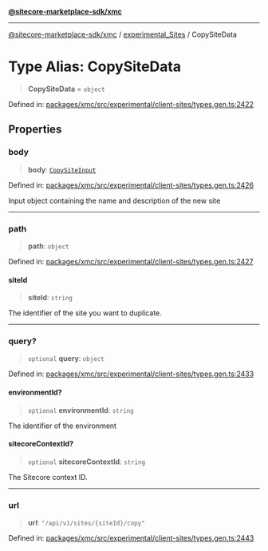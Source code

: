 [**@sitecore-marketplace-sdk/xmc**](../../../../README.md)

***

[@sitecore-marketplace-sdk/xmc](../../../../README.md) / [experimental\_Sites](../README.md) / CopySiteData

# Type Alias: CopySiteData

> **CopySiteData** = `object`

Defined in: [packages/xmc/src/experimental/client-sites/types.gen.ts:2422](https://github.com/Sitecore/marketplace-sdk/blob/main/packages/xmc/src/experimental/client-sites/types.gen.ts#L2422)

## Properties

### body

> **body**: [`CopySiteInput`](CopySiteInput.md)

Defined in: [packages/xmc/src/experimental/client-sites/types.gen.ts:2426](https://github.com/Sitecore/marketplace-sdk/blob/main/packages/xmc/src/experimental/client-sites/types.gen.ts#L2426)

Input object containing the name and description of the new site

***

### path

> **path**: `object`

Defined in: [packages/xmc/src/experimental/client-sites/types.gen.ts:2427](https://github.com/Sitecore/marketplace-sdk/blob/main/packages/xmc/src/experimental/client-sites/types.gen.ts#L2427)

#### siteId

> **siteId**: `string`

The identifier of the site you want to duplicate.

***

### query?

> `optional` **query**: `object`

Defined in: [packages/xmc/src/experimental/client-sites/types.gen.ts:2433](https://github.com/Sitecore/marketplace-sdk/blob/main/packages/xmc/src/experimental/client-sites/types.gen.ts#L2433)

#### environmentId?

> `optional` **environmentId**: `string`

The identifier of the environment

#### sitecoreContextId?

> `optional` **sitecoreContextId**: `string`

The Sitecore context ID.

***

### url

> **url**: `"/api/v1/sites/{siteId}/copy"`

Defined in: [packages/xmc/src/experimental/client-sites/types.gen.ts:2443](https://github.com/Sitecore/marketplace-sdk/blob/main/packages/xmc/src/experimental/client-sites/types.gen.ts#L2443)
